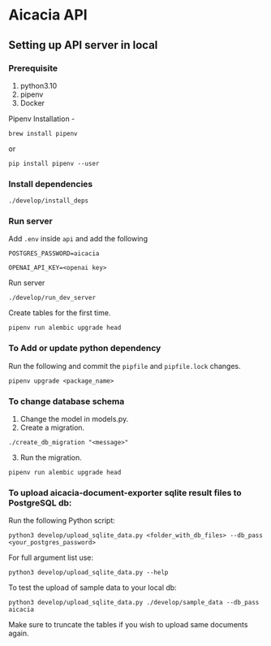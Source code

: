 # Aicacia API

## Setting up API server in local

### Prerequisite
1. python3.10
2. pipenv
3. Docker

Pipenv Installation -
```
brew install pipenv
```
or
```
pip install pipenv --user
```

### Install dependencies
```
./develop/install_deps
```

### Run server
Add `.env` inside `api` and add the following

`POSTGRES_PASSWORD=aicacia`

`OPENAI_API_KEY=<openai key>`

Run server
```
./develop/run_dev_server
```

Create tables for the first time.
```
pipenv run alembic upgrade head
```


### To Add or update python dependency

Run the following and commit the `pipfile` and `pipfile.lock` changes.
```
pipenv upgrade <package_name>
```


### To change database schema
1. Change the model in models.py.
2. Create a migration.
```
./create_db_migration "<message>"
```
3. Run the migration.
```
pipenv run alembic upgrade head
```

### To upload aicacia-document-exporter sqlite result files to PostgreSQL db:

Run the following Python script:
```
python3 develop/upload_sqlite_data.py <folder_with_db_files> --db_pass <your_postgres_password>
```
For full argument list use:
```
python3 develop/upload_sqlite_data.py --help
```
To test the upload of sample data to your local db:
```
python3 develop/upload_sqlite_data.py ./develop/sample_data --db_pass aicacia
```
Make sure to truncate the tables if you wish to upload same documents again. 
